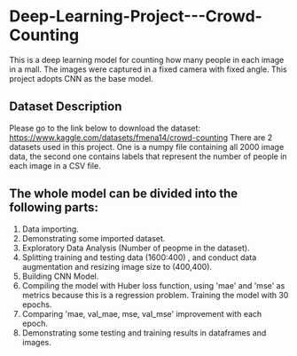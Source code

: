 # Deep-Learning-Project---Crowd-Counting

This is a deep learning model for counting how many people in each image in a mall. The images were captured in a fixed camera with fixed angle. This project adopts CNN as the base model.

## Dataset Description
Please go to the link below to download the dataset:
https://www.kaggle.com/datasets/fmena14/crowd-counting
There are 2 datasets used in this project. One is a numpy file containing all 2000 image data, the second one contains labels that represent the number of people in each image in a CSV file.

## The whole model can be divided into the following parts:

1. Data importing.
2. Demonstrating some imported dataset.
3. Exploratory Data Analysis (Number of peopme in the dataset).
4. Splitting training and testing data (1600:400) , and conduct data augmentation and resizing image size to (400,400).
5. Building CNN Model.
6. Compiling the model with Huber loss function, using 'mae' and 'mse' as metrics because this is a regression problem. Training the model with 30 epochs.
7. Comparing 'mae, val_mae, mse, val_mse' improvement with each epoch.
8. Demonstrating some testing and training results in dataframes and images.
